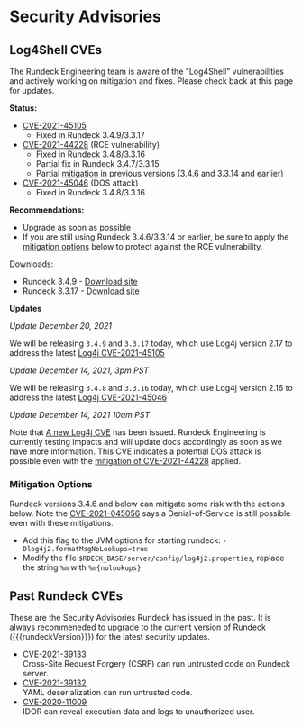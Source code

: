 # Security Advisories

## Log4Shell CVEs


The Rundeck Engineering team is aware of the "Log4Shell" vulnerabilities and actively working on mitigation and fixes.  Please check back at this page for updates.

**Status:**

* [CVE-2021-45105][]
    * Fixed in Rundeck 3.4.9/3.3.17
* [CVE-2021-44228][] (RCE vulnerability)
    *  Fixed in Rundeck 3.4.8/3.3.16
    *  Partial fix in Rundeck 3.4.7/3.3.15
    *  Partial [mitigation](#mitigation-options) in previous versions (3.4.6 and 3.3.14 and earlier)
* [CVE-2021-45046][] (DOS attack)
    *  Fixed in Rundeck 3.4.8/3.3.16

**Recommendations:**

* Upgrade as soon as possible
* If you are still using Rundeck 3.4.6/3.3.14 or earlier, be sure to apply the [mitigation options](#mitigation-options) below to protect against the RCE vulnerability.

Downloads:

* Rundeck 3.4.9 - [Download site](https://download.rundeck.com)
* Rundeck 3.3.17 - [Download site](https://download.rundeck.com)

**Updates**

_Update December 20, 2021_

We will be releasing `3.4.9` and `3.3.17` today, which use Log4j version 2.17 to address the latest [Log4j CVE-2021-45105](https://cve.mitre.org/cgi-bin/cvename.cgi?name=CVE-2021-45105)


_Update December 14, 2021, 3pm PST_

We will be releasing `3.4.8` and `3.3.16` today, which use Log4j version 2.16 to address the latest [Log4j CVE-2021-45046](https://cve.mitre.org/cgi-bin/cvename.cgi?name=CVE-2021-45046)


_Update December 14, 2021 10am PST_

Note that [A new Log4j CVE](https://cve.mitre.org/cgi-bin/cvename.cgi?name=CVE-2021-45046) has been issued. Rundeck Engineering is currently testing impacts and will update docs accordingly as soon as we have more information.
This CVE indicates a potential DOS attack is possible even with the [mitigation of CVE-2021-44228](#log4j-cve-2021-44228) applied.

[CVE-2021-44228]: https://cve.mitre.org/cgi-bin/cvename.cgi?name=CVE-2021-44228
[CVE-2021-45046]: https://cve.mitre.org/cgi-bin/cvename.cgi?name=CVE-2021-45046
[CVE-2021-45105]: https://cve.mitre.org/cgi-bin/cvename.cgi?name=CVE-2021-45105

### Mitigation Options

Rundeck versions 3.4.6 and below can mitigate some risk with the actions below.  Note the [CVE-2021-045056](https://cve.mitre.org/cgi-bin/cvename.cgi?name=CVE-2021-45046) says a Denial-of-Service is still possible even with these mitigations.

* Add this flag to the JVM options for starting rundeck: `-Dlog4j2.formatMsgNoLookups=true`
* Modify the file `$RDECK_BASE/server/config/log4j2.properties`, replace the string `%m` with `%m{nolookups}`


## Past Rundeck CVEs
These are the Security Advisories Rundeck has issued in the past.  It is always recommeneded to upgrade to the current version of Rundeck ({{{rundeckVersion}}}) for the latest security updates.

* [CVE-2021-39133](CVE-2021-39133.md)<br>
    Cross-Site Request Forgery (CSRF) can run untrusted code on Rundeck server.
* [CVE-2021-39132](CVE-2021-39132.md)<br>
    YAML deserialization can run untrusted code.
* [CVE-2020-11009](CVE-2020-11009.md)<br>
    IDOR can reveal execution data and logs to unauthorized user.
